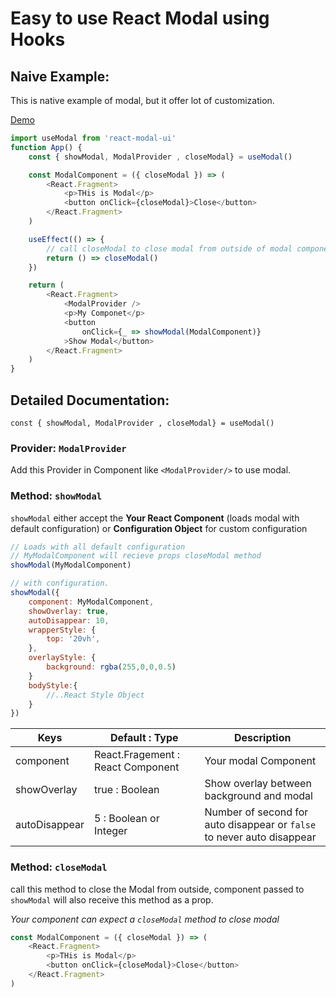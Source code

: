 # Easy to use React Modal using Hooks


## Naive Example:
This is native example of modal, but it offer lot of customization.

[Demo](https://codesandbox.io/s/react-modal-ui-hec7z)   
```javascript
import useModal from 'react-modal-ui'
function App() {
    const { showModal, ModalProvider , closeModal} = useModal()

    const ModalComponent = ({ closeModal }) => (
        <React.Fragment>
            <p>THis is Modal</p>
            <button onClick={closeModal}>Close</button>
        </React.Fragment>
    )

    useEffect(() => {
        // call closeModal to close modal from outside of modal component.
        return () => closeModal()
    })

    return (
        <React.Fragment>
            <ModalProvider />
            <p>My Componet</p>
            <button
                onClick={_ => showModal(ModalComponent)}
            >Show Modal</button>
        </React.Fragment>
    )
}
```

## Detailed Documentation:

`const { showModal, ModalProvider , closeModal} = useModal()`

### Provider: `ModalProvider`  
Add this Provider in Component like `<ModalProvider/>` to use modal.

### Method: `showModal` 
`showModal` either accept the **Your React Component** (loads modal with default configuration) or **Configuration Object** for custom configuration

```javascript
// Loads with all default configuration
// MyModalComponent will recieve props closeModal method
showModal(MyModalComponent) 

// with configuration.
showModal({
    component: MyModalComponent,
    showOverlay: true,
    autoDisappear: 10,
    wrapperStyle: {
        top: '20vh',
    },
    overlayStyle: {
        background: rgba(255,0,0,0.5)
    }
    bodyStyle:{
        //..React Style Object
    }
})
```

|Keys| Default : Type| Description|
|--|--|--|
|component|  React.Fragement : React Component | Your modal Component|
|showOverlay| true : Boolean| Show overlay between background and modal|
|autoDisappear| 5 : Boolean or Integer | Number of second for auto disappear or `false` to never auto disappear|



### Method: `closeModal`
call this method to close the Modal from outside, component passed to `showModal` will also receive this method as a prop.

*Your component can expect a `closeModal` method to close modal*

```javascript
const ModalComponent = ({ closeModal }) => (
    <React.Fragment>
        <p>THis is Modal</p>
        <button onClick={closeModal}>Close</button>
    </React.Fragment>
)
```